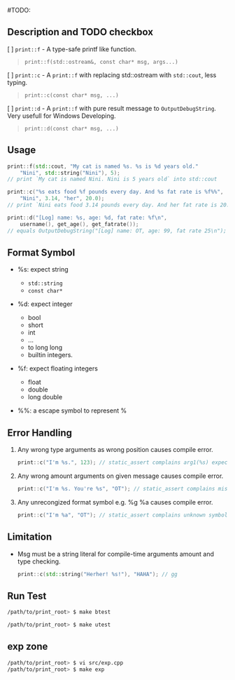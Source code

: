 #TODO:

## Description and TODO checkbox

[ ] `print::f` - A type-safe printf like function.
> `print::f(std::ostream&, const char* msg, args...)`

[ ] `print::c` - A `print::f` with replacing std::ostream with `std::cout`, less typing.
> `print::c(const char* msg, ...)`

[ ] `print::d` - A `print::f` with pure result message to `OutputDebugString`. Very usefull for Windows Developing.
> `print::d(const char* msg, ...)`

## Usage

``` cpp
print::f(std::cout, "My cat is named %s. %s is %d years old." 
    "Nini", std::string("Nini"), 5);
// print `My cat is named Nini. Nini is 5 years old` into std::cout

print::c("%s eats food %f pounds every day. And %s fat rate is %f%%",
    "Nini", 3.14, "her", 20.0);
// print `Nini eats food 3.14 pounds every day. And her fat rate is 20.0%` on std::cout 

print::d("[Log] name: %s, age: %d, fat rate: %f\n",
    username(), get_age(), get_fatrate());
// equals OutputDebugString("[Log] name: OT, age: 99, fat rate 25\n");
```

## Format Symbol

 - %s: expect string 
    - `std::string`
    - `const char*`

 - %d: expect integer
    - bool
    - short
    - int
    - ...
    - to long long 
    - builtin integers.

 - %f: expect floating integers
    - float
    - double
    - long double

 - %%: a escape symbol to represent %


## Error Handling

1. Any wrong type arguments as wrong position causes compile error.

    ```cpp
    print::c("I'm %s.", 123); // static_assert complains arg1(%s) expects string
    ```

2. Any wrong amount arguments on given message causes compile error.
    
    ```cpp
    print::c("I'm %s. You're %s", "OT"); // static_assert complains missing arg2.
    ```

3. Any unrecongized format symbol e.g. %g %a causes compile error.

    ```cpp
    print::c("I'm %a", "OT"); // static_assert complains unknown symbol
    ```

## Limitation
  
  - Msg must be a string literal for compile-time arguments amount and type checking.

    ```cpp
    print::c(std::string("Herher! %s!"), "HAHA"); // gg

    ```

## Run Test

```bash run behavior tests
/path/to/print_root> $ make btest 
```

```bash run unit tests
/path/to/print_root> $ make utest 
```

## exp zone

``` bash
/path/to/print_root> $ vi src/exp.cpp
/path/to/print_root> $ make exp
```
